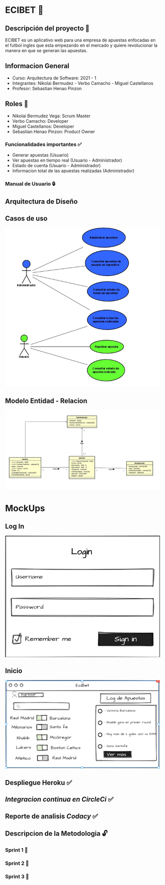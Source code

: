 # ECIBET :gem:

## Descripción del proyecto :currency_exchange:
ECIBET es un aplicativo web para una empresa de apuestas enfocadas en el futbol ingles que esta empezando en el mercado y quiere revolucionar la manera en que se generan las apuestas.

## Informacion General
- Curso: Arquitectura de Software: 2021 - 1
- Integrantes: Nikolai Bermudez - Verbo Camacho - Miguel Castellanos
- Profesor: Sebastian Henao Pinzon

## Roles :bell:
- Nikolai Bermudez Vega: Scrum Master
- Verbo Camacho: Developer
- Miguel Castellanos: Developer
- Sebastian Henao Pinzon: Product Owner


### Funcionalidades importantes :white_check_mark:
- Generar apuestas (Usuario)
- Ver apuestas en tiempo real (Usuario - Administrador)
- Estado de cuenta (Usuario - Administrador)
- Informacion total de las apuestas realizadas (Administrador)

### Manual de Usuario :lock:

## Arquitectura de Diseño
## Casos de uso
![](img/Casos_de_uso.jpg)

## Modelo Entidad - Relacion
![](img/Modelo-E-R.jpg)

# MockUps
## Log In
![](img/Log.jpeg)
## Inicio
![](img/Inicio.jpeg)

## Despliegue Heroku :white_check_mark:
## *Integracion continua en CircleCi* :white_check_mark:
## Reporte de analisis *Codacy* :white_check_mark:
## Descripcion de la Metodologia :unlock:
### Sprint 1 :100:
### Sprint 2 :100:
### Sprint 3 :100:




